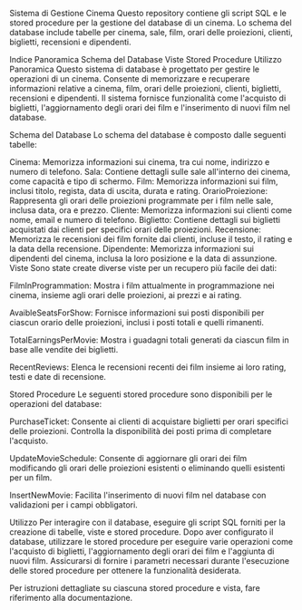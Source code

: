 Sistema di Gestione Cinema
Questo repository contiene gli script SQL e le stored procedure per la gestione del database di un cinema. Lo schema del database include tabelle per cinema, sale, film, orari delle proiezioni, clienti, biglietti, recensioni e dipendenti.

Indice
Panoramica
Schema del Database
Viste
Stored Procedure
Utilizzo
Panoramica
Questo sistema di database è progettato per gestire le operazioni di un cinema. Consente di memorizzare e recuperare informazioni relative a cinema, film, orari delle proiezioni, clienti, biglietti, recensioni e dipendenti. Il sistema fornisce funzionalità come l'acquisto di biglietti, l'aggiornamento degli orari dei film e l'inserimento di nuovi film nel database.

Schema del Database
Lo schema del database è composto dalle seguenti tabelle:

Cinema: Memorizza informazioni sui cinema, tra cui nome, indirizzo e numero di telefono.
Sala: Contiene dettagli sulle sale all'interno dei cinema, come capacità e tipo di schermo.
Film: Memorizza informazioni sui film, inclusi titolo, regista, data di uscita, durata e rating.
OrarioProiezione: Rappresenta gli orari delle proiezioni programmate per i film nelle sale, inclusa data, ora e prezzo.
Cliente: Memorizza informazioni sui clienti come nome, email e numero di telefono.
Biglietto: Contiene dettagli sui biglietti acquistati dai clienti per specifici orari delle proiezioni.
Recensione: Memorizza le recensioni dei film fornite dai clienti, incluse il testo, il rating e la data della recensione.
Dipendente: Memorizza informazioni sui dipendenti del cinema, inclusa la loro posizione e la data di assunzione.
Viste
Sono state create diverse viste per un recupero più facile dei dati:

FilmInProgrammation: Mostra i film attualmente in programmazione nei cinema, insieme agli orari delle proiezioni, ai prezzi e ai rating.

AvaibleSeatsForShow: Fornisce informazioni sui posti disponibili per ciascun orario delle proiezioni, inclusi i posti totali e quelli rimanenti.

TotalEarningsPerMovie: Mostra i guadagni totali generati da ciascun film in base alle vendite dei biglietti.

RecentReviews: Elenca le recensioni recenti dei film insieme ai loro rating, testi e date di recensione.

Stored Procedure
Le seguenti stored procedure sono disponibili per le operazioni del database:

PurchaseTicket: Consente ai clienti di acquistare biglietti per orari specifici delle proiezioni. Controlla la disponibilità dei posti prima di completare l'acquisto.

UpdateMovieSchedule: Consente di aggiornare gli orari dei film modificando gli orari delle proiezioni esistenti o eliminando quelli esistenti per un film.

InsertNewMovie: Facilita l'inserimento di nuovi film nel database con validazioni per i campi obbligatori.

Utilizzo
Per interagire con il database, eseguire gli script SQL forniti per la creazione di tabelle, viste e stored procedure. Dopo aver configurato il database, utilizzare le stored procedure per eseguire varie operazioni come l'acquisto di biglietti, l'aggiornamento degli orari dei film e l'aggiunta di nuovi film. Assicurarsi di fornire i parametri necessari durante l'esecuzione delle stored procedure per ottenere la funzionalità desiderata.

Per istruzioni dettagliate su ciascuna stored procedure e vista, fare riferimento alla documentazione.

